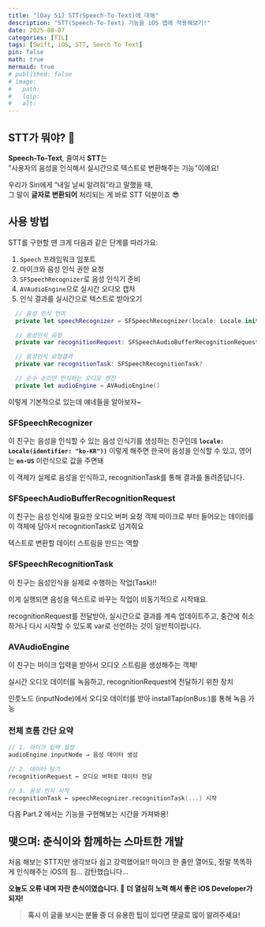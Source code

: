 ```yaml
---
title: "[Day 51] STT(Speech-To-Text)에 대해"
description: "STT(Speech-To-Text) 기능을 iOS 앱에 적용해보기!"
date: 2025-08-07
categories: [TIL]
tags: [Swift, iOS, STT, Seech To Text]
pin: false
math: true
mermaid: true
# published: false
# image:
#   path:
#   lqip: 
#   alt: 
---
```


## STT가 뭐야? 🤔
**Speech-To-Text**, 줄여서 **STT**는  
"사용자의 음성을 인식해서 실시간으로 텍스트로 변환해주는 기능"이에요!

우리가 Siri에게 “내일 날씨 알려줘”라고 말했을 때,  
그 말이 **글자로 변환되어** 처리되는 게 바로 STT 덕분이죠 😎

## 사용 방법

STT를 구현할 땐 크게 다음과 같은 단계를 따라가요:

1. `Speech` 프레임워크 임포트
2. 마이크와 음성 인식 권한 요청
3. `SFSpeechRecognizer`로 음성 인식기 준비
4. `AVAudioEngine`으로 실시간 오디오 캡처
5. 인식 결과를 실시간으로 텍스트로 받아오기

```swift
  // 음성 인식 언어
  private let speechRecognizer = SFSpeechRecognizer(locale: Locale.init(identifier: "ko-KR"))

  // 음성인식 요청
  private var recognitionRequest: SFSpeechAudioBufferRecognitionRequest?

  // 음성인식 요청결과
  private var recognitionTask: SFSpeechRecognitionTask?

  // 순수 소리만 인식하는 오디오 엔진
  private let audioEngine = AVAudioEngine()
```

이렇게 기본적으로 있는데 얘네들을 알아보자~

### SFSpeechRecognizer
이 친구는 음성을 인식할 수 있는 음성 인식기를 생성하는 친구인데
**`locale: Locale(identifier: "ko-KR"))`** 이렇게 해주면 한국어 음성을 인식할 수 있고, 영어는 **`en-US`** 이런식으로 값을 주면돼 

이 객체가 실제로 음성을 인식하고, recognitionTask를 통해 결과를 돌려준답니다.

### SFSpeechAudioBufferRecognitionRequest
이 친구는 음성 인식에 필요한 오디오 버퍼 요청 객체
마이크로 부터 들어오는 데이터를 이 객체에 담아서 recognitionTask로 넘겨줘요

텍스트로 변환할 데이터 스트림을 만드는 역할

### SFSpeechRecognitionTask
이 친구는 음성인식을 실제로 수행하는 작업(Task)!!

이게 실행되면 음성을 텍스트로 바꾸는 작업이 비동기적으로 시작돼요.

recognitionRequest를 전달받아, 실시간으로 결과를 계속 업데이트주고, 중간에 취소하거나 다시 시작할 수 있도록 var로 선언하는 것이 일반적이랍니다.

### AVAudioEngine
이 친구는 마이크 입력을 받아서 오디오 스트림을 생성해주는 객체!

실시간 오디오 데이터를 녹음하고, recognitionRequest에 전달하기 위한 장치

인풋노드 (inputNode)에서 오디오 데이터를 받아 installTap(onBus:)를 통해 녹음 가능

### 전체 흐름 간단 요약
```swift
// 1. 마이크 입력 설정
audioEngine.inputNode → 음성 데이터 생성

// 2. 데이터 담기
recognitionRequest ← 오디오 버퍼로 데이터 전달

// 3. 음성 인식 시작
recognitionTask ← speechRecognizer.recognitionTask(...) 시작
```

다음 Part.2 에서는 기능을 구현해보는 시간을 가져봐용!

## 맺으며: 춘식이와 함께하는 스마트한 개발

처음 해보는 STT지만 생각보다 쉽고 강력했어요!!
마이크 한 줄만 열어도, 정말 똑똑하게 인식해주는 iOS의 힘… 감탄했습니다...

**오늘도 오류 내며 자란 춘식이였습니다. 🐾**
**더 열심히 노력 해서 좋은 iOS Developer가 되자!**

> **혹시 이 글을 보시는 분들 중 더 유용한 팁이 있다면 댓글로 많이 알려주세요!**